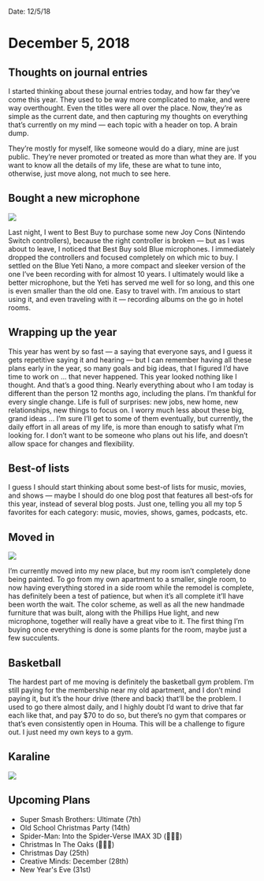 Date: 12/5/18

# December 5, 2018

## Thoughts on journal entries

I started thinking about these journal entries today, and how far they’ve come this year. They used to be way more complicated to make, and were way overthought. Even the titles were all over the place. Now, they’re as simple as the current date, and then capturing my thoughts on everything that’s currently on my mind — each topic with a header on top. A brain dump.

They’re mostly for myself, like someone would do a diary, mine are just public. They’re never promoted or treated as more than what they are. If you want to know all the details of my life, these are what to tune into, otherwise, just move along, not much to see here.

## Bought a new microphone

![](https://i.imgur.com/VEokSre.jpg)

Last night, I went to Best Buy to purchase some new Joy Cons (Nintendo Switch controllers), because the right controller is broken — but as I was about to leave, I noticed that Best Buy sold Blue microphones. I immediately dropped the controllers and focused completely on which mic to buy. I settled on the Blue Yeti Nano, a more compact and sleeker version of the one I’ve been recording with for almost 10 years. I ultimately would like a better microphone, but the Yeti has served me well for so long, and this one is even smaller than the old one. Easy to travel with. I’m anxious to start using it, and even traveling with it — recording albums on the go in hotel rooms.

## Wrapping up the year

This year has went by so fast — a saying that everyone says, and I guess it gets repetitive saying it and hearing — but I can remember having all these plans early in the year, so many goals and big ideas, that I figured I’d have time to work on ... that never happened. This year looked nothing like I thought. And that’s a good thing. Nearly everything about who I am today is different than the person 12 months ago, including the plans. I’m thankful for every single change. Life is full of surprises: new jobs, new home, new relationships, new things to focus on. I worry much less about these big, grand ideas ... I’m sure I’ll get to some of them eventually, but currently, the daily effort in all areas of my life, is more than enough to satisfy what I’m looking for. I don’t want to be someone who plans out his life, and doesn’t allow space for changes and flexibility.

## Best-of lists

I guess I should start thinking about some best-of lists for music, movies, and shows — maybe I should do one blog post that features all best-ofs for this year, instead of several blog posts. Just one, telling you all my top 5 favorites for each category: music, movies, shows, games, podcasts, etc.

## Moved in

![](https://i.imgur.com/uEiJ7qv.jpg)

I’m currently moved into my new place, but my room isn’t completely done being painted. To go from my own apartment to a smaller, single room, to now having everything stored in a side room while the remodel is complete, has definitely been a test of patience, but when it’s all complete it’ll have been worth the wait. The color scheme, as well as all the new handmade furniture that was built, along with the Phillips Hue light, and new microphone, together will really have a great vibe to it. The first thing I’m buying once everything is done is some plants for the room, maybe just a few succulents.

## Basketball

The hardest part of me moving is definitely the basketball gym problem. I’m still paying for the membership near my old apartment, and I don’t mind paying it, but it’s the hour drive (there and back) that’ll be the problem. I used to go there almost daily, and I highly doubt I’d want to drive that far each like that, and pay $70 to do so, but there’s no gym that compares or that’s even consistently open in Houma. This will be a challenge to figure out. I just need my own keys to a gym.

## Karaline

![](https://i.imgur.com/FaBDVOg.jpg)

## Upcoming Plans

- Super Smash Brothers: Ultimate (7th)
- Old School Christmas Party (14th)
- Spider-Man: Into the Spider-Verse IMAX 3D (🤷🏻‍♂️)
- Christmas In The Oaks (🤷🏻‍♂️)
- Christmas Day (25th)
- Creative Minds: December (28th)
- New Year's Eve (31st)
